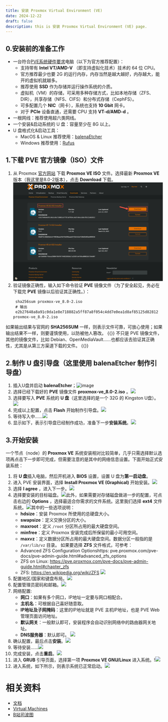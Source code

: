 ```yaml
---
title: 安装 Proxmox Virtual Environment (VE)
date: 2024-12-22
draft: false
description: this is 安装 Proxmox Virtual Environment (VE) page.
---
```

## 0.安装前的准备工作
- 一台符合[PVE系统硬件要求](https://www.proxmox.com/en/proxmox-virtual-environment/requirements)电脑（以下为官方推荐配置）：
	- 支持带有 **Intel VT/AMD-V** （即支持虚拟化技术）技术的 64 位 CPU。
	- 官方推荐最少也要 2G 的运行内存，内存当然是越大越好，内存越大，能开的虚拟机就越多。
	- 推荐使用 **SSD** 作为存储并运行操作系统的介质。
	- 虚拟机（VM）的存储，可采用多种存储方式，比如本地存储（ZFS、DIR），共享存储（NFS、CIFS）和分布式存储（CephFS）。
	- 可多配置几个 **NIC**（网卡），系统也支持 **10 Gbit** 网卡。
	- 对于 **PCIe** 设备直通，还需要 CPU 支持 **VT-d/AMD-d** 。
- 一根网线：推荐使用超六类网线。
- 一个安装&启动系统的 U 盘：容量至少在 8G 以上。
- U 盘格式化&启动工具：
	- MacOS & Linux 推荐使用：[balenaEtcher](https://etcher.balena.io)
	- Windows 推荐使用：[Rufus](https://rufus.ie)
## 1.下载 PVE 官方镜像（ISO）文件
1. 从 Proxmox [官方网站](https://www.proxmox.com/en/downloads/proxmox-virtual-environment/iso) 下载 **Proxmox VE ISO** 文件。选择最新 **Proxmox VE** 版本（我这里是8.0-2版本），点击 **Download** 下载。![](https://raw.githubusercontent.com/Quentinbest/imageupload/master/pve/1.download-pve.png)
2. 验证镜像正确性，输入如下命令验证 **PVE** 镜像文件（为了安全起见，务必在下载完 **PVE** 镜像以后验证其正确性。）：
   ```shell
	sha256sum proxmox-ve_8.0-2.iso
	# 输出
	e2b27648a8a91c0da1e8e718882a5ff87a8f054c4dd7e0ea1d8af85125d82812  proxmox-ve_8.0-2.iso
	```

如果输出结果与官网的 **SHA256SUM** 一样，则表示文件可靠，可放心使用；如果输出结果不一样，则要谨慎使用，以防被他人篡改。
{{<alert>}}
不只是 PVE 镜像文件，其他的镜像文件，比如 Debian、OpenMediaVault……也都应该去验证其正确性，尤其是从第三方渠道下载的文件。
{{</alert>}}
## 2.制作 U 盘引导盘（这里使用 **balenaEtcher** 制作引导盘）
1. 插入U盘并启动 **balenaEtcher**；![image](https://raw.githubusercontent.com/Quentinbest/imageupload/master/pve/1.usbgrub.png)
2. 选择已经下载好的 **PVE** 镜像文件 **proxmox-ve_8.0-2.iso** 。![](https://raw.githubusercontent.com/Quentinbest/imageupload/master/pve/2.usbgrub.png)
3. 选择要写入 **PVE** 系统的 **U 盘**（这里选择的是一个 32G 的 Kingston U盘）。![](https://raw.githubusercontent.com/Quentinbest/imageupload/master/pve/3.usbgrub.png)
4. 完成以上配置，点击 **Flash** 开始制作引导盘。![](https://raw.githubusercontent.com/Quentinbest/imageupload/master/pve/4.usbgrub.png)
5. 等待写入中......![](https://raw.githubusercontent.com/Quentinbest/imageupload/master/pve/5.usbgrub.png)
6. 显示如下，表示引导盘已经制作成功，准备下一步**安装系统**。![](https://raw.githubusercontent.com/Quentinbest/imageupload/master/pve/6.usbgrub.png)
## 3.开始安装
一个节点（node）的 **Proxmox VE** 系统安装相对比较简单，几乎只需选择默认选项再点击下一步即可完成，但需要注意的是其中的网络信息设置。下面开始正式安装系统：
1. 将 **U 盘**插入电脑，然后开机进入 **BIOS** 设置，设置 U 盘为**第一启动盘**。
2. 进入 PVE 安装界面，选择 **Install Proxmox VE (Graphical)** 开始安装。![](https://raw.githubusercontent.com/Quentinbest/imageupload/master/pve/1.install-pve.png)
3. 选择 **I agree** ，进入下一步。![](https://raw.githubusercontent.com/Quentinbest/imageupload/master/pve/2.install-pve.png)
4. 选择要安装的目标磁盘。![](https://raw.githubusercontent.com/Quentinbest/imageupload/master/pve/3.install-pve.png)此外，如果需要对存储磁盘做进一步的配置，可点击右边的 **Options** ，选择最适合你需求的文件系统。这里我们选择 **ext4** 文件系统。![](https://raw.githubusercontent.com/Quentinbest/imageupload/master/pve/4.install-pve.png)其中的一些选项说明：
	- **hdsize**：安装 Proxmox 所使用的总硬盘大小。
	- **swapsize**：定义交换分区的大小。
	- **maxroot**：定义 `/root` 分区所占用的最大硬盘空间。
	- **minfree**：定义 Proxmox 安装完成后所保留的最小可用空间。
	- **maxvz**：定义数据分区所占用的最大硬盘空间。数据分区一般指的是 `/var/lib/vz` 目录。
	如果要选择 **ZFS** 文件格式，可参考：
	- Advanced ZFS Configuration Optionshttps: pve.proxmox.com/pve-docs/pve-admin-guide.html#advanced_zfs_options
	- ZFS on Linux: https://pve.proxmox.com/pve-docs/pve-admin-guide.html#chapter_zfs
	- ZFS: https://en.wikipedia.org/wiki/ZFS
	![](https://raw.githubusercontent.com/Quentinbest/imageupload/master/pve/5.install-pve.png)
5. 配置地区/国家和键盘布局。![](https://raw.githubusercontent.com/Quentinbest/imageupload/master/pve/6.install-pve.png)
6. 配置管理员密码和邮箱。![](https://raw.githubusercontent.com/Quentinbest/imageupload/master/pve/7.install-pve.png)
7. 网络配置:
	- **网口**：如果有多个网口，IP地址一定要与网口相配合。
	- **主机名**：可根据自己喜好随意取。
	- **IP地址及子网掩码**：这里的IP地址就是 PVE 主机IP地址，也是 PVE Web管理页面访问地址。
	- **默认网关**：一般默认即可，安装程序会自动识别网络中的路由器网关地址。
	- **DNS服务器**：默认即可。
	  ![](https://raw.githubusercontent.com/Quentinbest/imageupload/master/pve/8.install-pve.png)
8. 确认配置，最后点击**安装**。![](https://raw.githubusercontent.com/Quentinbest/imageupload/master/pve/9.install-pve.png)
9. 等待安装......![](https://raw.githubusercontent.com/Quentinbest/imageupload/master/pve/10.install-pve.png)
10. 完成安装，点击**重启**。![](https://raw.githubusercontent.com/Quentinbest/imageupload/master/pve/11.install-pve.png)
11. 进入 **GRUB** 引导页面，选择第一项 **Proxmox VE GNU/Linux** 进入系统。!![](https://raw.githubusercontent.com/Quentinbest/imageupload/master/pve/12.install-pve.png)
12. 进入系统，如下所示，则表示系统已正常启动。![](https://raw.githubusercontent.com/Quentinbest/imageupload/master/pve/13.install-pve.png)
# 相关资料
- [文档](https://pve.proxmox.com/pve-docs/)
- [Virtual Machines](https://www.youtube.com/watch?v=_u8qTN3cCnQ&ab_channel=NetworkChuck)
- [B站司波图](https://www.bilibili.com/video/BV1n54y1Q7Q6/?t=308.2&vd_source=155ee28cb37edb0b5d7389e7c064ac32)


